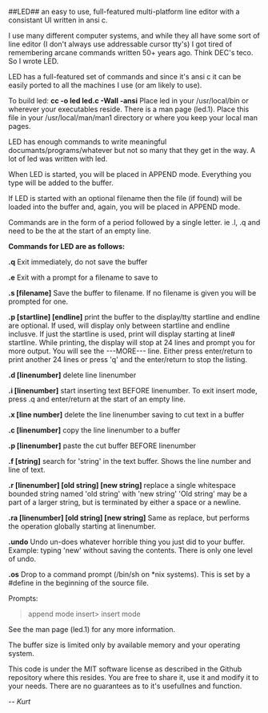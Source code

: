 

##LED##  an easy to use, full-featured multi-platform line editor with a consistant UI
written in ansi c.

I use many different computer systems, and while they all have some sort of line editor
(I don't always use addressable cursor tty's) I got tired of remembering arcane commands
written 50+ years ago. Think DEC's teco. So I wrote LED.

LED has a full-featured set of commands and since it's ansi c it can be easily
ported to all the machines I use (or am likely to use).

To build led:  **cc -o led led.c -Wall -ansi**
Place led in your /usr/local/bin or wherever your executables reside.
There is a man page (led.1). Place this file in your /usr/local/man/man1 directory or
where you keep your local man pages.

LED has enough commands to write meaningful documants/programs/whatever but not
so many that they get in the way. A lot of led was written with led.

When LED is started, you will be placed in APPEND mode. Everything you type will
be added to the buffer.

If LED is started with an optional filename then the file (if found) will be
loaded into the buffer and, again, you will be placed in APPEND mode.

Commands are in the form of a period followed by a single letter. ie .l, .q
and need to be the at the start of an empty line.

**Commands for LED are as follows:**

**.q** 
Exit immediately, do not save the buffer

**.e**
Exit with a prompt for a filename to save to

**.s [filename]**
Save the buffer to filename. If no filename is given you will be prompted 
for one.

**.p [startline] [endline]**
print the buffer to the display/tty 
startline and endline are optional. If used, will display 
only between startline and endline inclusve.
If just the startline is used, print will display starting at line# startline.
While printing, the display will stop at 24 lines and prompt you for more output.
You will see the ---MORE--- line. Either press enter/return to print another
24 lines or press 'q' and the enter/return to stop the listing.

**.d [linenumber]**
delete line linenumber

**.i [linenumber]**
start inserting text BEFORE linenumber.
To exit insert mode, press .q and enter/return at the start of an empty line.

**.x [line number]**
delete the line linenumber saving to cut text in a buffer

**.c [linenumber]**
copy the line linenumber to a buffer

**.p [linenumber]**
paste the cut buffer BEFORE linenumber

**.f [string]**
search for 'string' in the text buffer. Shows the line number and line of text.

**.r [linenumber] [old string] [new string]**
replace a single whitespace bounded string named 'old string' with 'new string'
'Old string' may be a part of a larger string, but is terminated by either a space
or a newline.

**.ra [linenumber] [old string] [new string]**
Same as replace, but performs the operation globally starting at linenumber.

**.undo**
Undo un-does whatever horrible thing you just did to your buffer.
Example: typing 'new' without saving the contents.
There is only one level of undo.

**.os**
Drop to a command prompt (/bin/sh on *nix systems). This is set by a #define 
in the beginning of the source file.

Prompts:
>  append mode
insert> insert mode

See the man page (led.1) for any more information.

The buffer size is limited only by available memory and your operating system.

This code is under the MIT software license as described in the Github
repository where this resides. You are free to share it, use it and modify it
to your needs. There are no guarantees as to it's usefullnes and function.

-- *Kurt*


